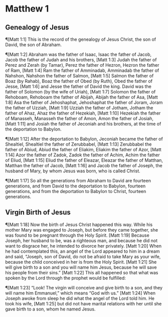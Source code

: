 # Matthew 1

## Genealogy of Jesus
¶[Matt 1:1] This is the record of the genealogy of Jesus Christ, the son of David, the son of Abraham.

¶[Matt 1:2] Abraham was the father of Isaac, Isaac the father of Jacob, Jacob the father of Judah and his brothers,
[Matt 1:3] Judah the father of Perez and Zerah (by Tamar), Perez the father of Hezron, Hezron the father of Ram,
[Matt 1:4] Ram the father of Amminadab, Amminadab the father of Nahshon, Nahshon the father of Salmon,
[Matt 1:5] Salmon the father of Boaz (by Rahab), Boaz the father of Obed (by Ruth), Obed the father of Jesse,
[Matt 1:6] and Jesse the father of David the king. David was the father of Solomon (by the wife of Uriah),
[Matt 1:7] Solomon the father of Rehoboam, Rehoboam the father of Abijah, Abijah the father of Asa,
[Matt 1:8] Asa the father of Jehoshaphat, Jehoshaphat the father of Joram, Joram the father of Uzziah,
[Matt 1:9] Uzziah the father of Jotham, Jotham the father of Ahaz, Ahaz the father of Hezekiah,
[Matt 1:10] Hezekiah the father of Manasseh, Manasseh the father of Amon, Amon the father of Josiah,
[Matt 1:11] and Josiah the father of Jeconiah and his brothers, at the time of the deportation to Babylon.

¶[Matt 1:12] After the deportation to Babylon, Jeconiah became the father of Shealtiel, Shealtiel the father of Zerubbabel,
[Matt 1:13] Zerubbabel the father of Abiud, Abiud the father of Eliakim, Eliakim the father of Azor,
[Matt 1:14] Azor the father of Zadok, Zadok the father of Achim, Achim the father of Eliud,
[Matt 1:15] Eliud the father of Eleazar, Eleazar the father of Matthan, Matthan the father of Jacob,
[Matt 1:16] and Jacob the father of Joseph, the husband of Mary, by whom Jesus was born, who is called Christ.

¶[Matt 1:17] So all the generations from Abraham to David are fourteen generations, and from David to the deportation to Babylon, fourteen generations, and from the deportation to Babylon to Christ, fourteen generations.

## Virgin Birth of Jesus
¶[Matt 1:18] Now the birth of Jesus Christ happened this way. While his mother Mary was engaged to Joseph, but before they came together, she was found to be pregnant through the Holy Spirit.
[Matt 1:19] Because Joseph, her husband to be, was a righteous man, and because he did not want to disgrace her, he intended to divorce her privately.
[Matt 1:20] When he had contemplated this, an angel of the Lord appeared to him in a dream and said, “Joseph, son of David, do not be afraid to take Mary as your wife, because the child conceived in her is from the Holy Spirit.
[Matt 1:21] She will give birth to a son and you will name him Jesus, because he will save his people from their sins.”
[Matt 1:22] This all happened so that what was spoken by the Lord through the prophet would be fulfilled:

¶[Matt 1:23] “Look! The virgin will conceive and give birth to a son, and they will name him Emmanuel,” which means “God with us.”
[Matt 1:24] When Joseph awoke from sleep he did what the angel of the Lord told him. He took his wife,
[Matt 1:25] but did not have marital relations with her until she gave birth to a son, whom he named Jesus.

